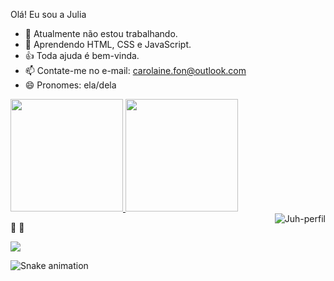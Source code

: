 Olá! Eu sou a Julia

- 🔭 Atualmente não estou trabalhando.
- 🌱 Aprendendo HTML, CSS e JavaScript.
- 👍 Toda ajuda é bem-vinda.
- 📫 Contate-me no e-mail: carolaine.fon@outlook.com
- 😄 Pronomes: ela/dela

<div>
<a href="#">
  <img height="180em" src="https://github-readme-stats.vercel.app/api?username=Julia-Fon&show_icons=true&theme=synthwave&include_all_commits=true&count_private=true" />
</a>
  <img height="180em" src="https://github-readme-stats.vercel.app/api/top-langs/?username=Julia-Fon&layout=compact&langs_counts=16&theme=synthwave" />
</div>

<div>
  <img align="right" alt="Juh-perfil" src="file:///home/julia/Imagens/logo.png">
  </div>
  
🌻 🌻 

<div>
  <a href="linkedin.com/in/juliafonseca-1618" target="_blank"><img src="https://img.shields.io/badge/LinkedIn-0077B5?style=for-the-badge&logo=linkedin&logoColor=white" target="_blank"></a>
 
    
</div>

![Snake animation](  )
